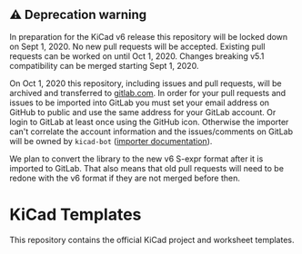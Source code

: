 ## :warning: Deprecation warning
In preparation for the KiCad v6 release this repository will be locked down on Sept 1, 2020. No new pull requests will be accepted. Existing pull requests can be worked on until Oct 1, 2020. Changes breaking v5.1 compatibility can be merged starting Sept 1, 2020.

On Oct 1, 2020 this repository, including issues and pull requests, will be archived and transferred to [gitlab.com](https://gitlab.com/kicad/libraries/kicad-templates/). In order for your pull requests and issues to be imported into GitLab you must set your email address on GitHub to public and use the same address for your GitLab account. Or login to GitLab at least once using the GitHub icon. Otherwise the importer can't correlate the account information and the issues/comments on GitLab will be owned by `kicad-bot` ([importer documentation](https://docs.gitlab.com/ee/user/project/import/github.html#how-it-works)).

We plan to convert the library to the new v6 S-expr format after it is imported to GitLab. That also means that old pull requests will need to be redone with the v6 format if they are not merged before then.

# KiCad Templates

This repository contains the official KiCad project and worksheet templates.
